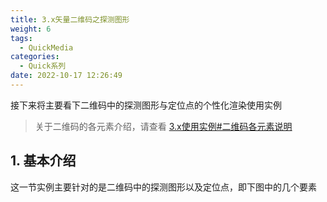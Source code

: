 ```yaml
---
title: 3.x矢量二维码之探测图形
weight: 6
tags:
  - QuickMedia
categories: 
  - Quick系列
date: 2022-10-17 12:26:49
---
```


接下来将主要看下二维码中的探测图形与定位点的个性化渲染使用实例

> 关于二维码的各元素介绍，请查看 [3.x使用实例#二维码各元素说明](./3.x二维码基本使用姿势.md)

<!-- more -->

## 1. 基本介绍

这一节实例主要针对的是二维码中的探测图形以及定位点，即下图中的几个要素

